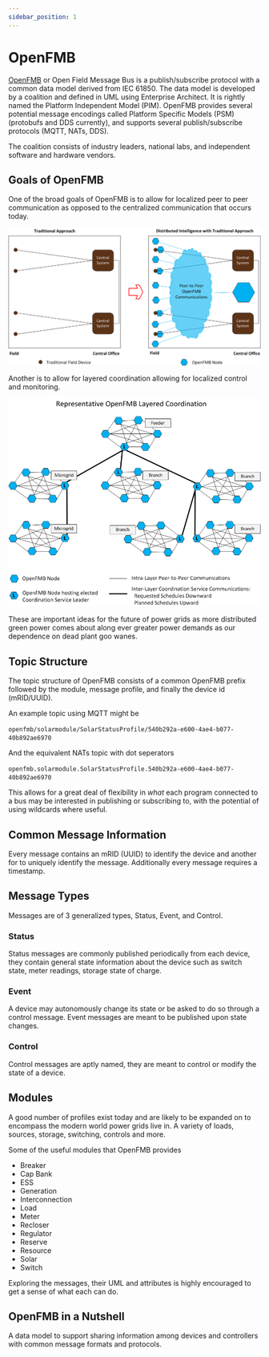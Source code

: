 ```yaml
---
sidebar_position: 1
---
```


# OpenFMB 

[OpenFMB](https://openfmb.io) or Open Field Message Bus is a publish/subscribe
protocol with a common data model derived from IEC 61850. The data model is
developed by a coalition and defined in UML using Enterprise Architect. It is
rightly named the Platform Independent Model (PIM). OpenFMB provides several
potential message encodings called Platform Specific Models (PSM) (protobufs and
DDS currently), and supports several publish/subscribe protocols (MQTT, NATs,
DDS).

The coalition consists of industry leaders, national labs, and independent
software and hardware vendors.


## Goals of OpenFMB

One of the broad goals of OpenFMB is to allow for localized peer to peer communication
as opposed to the centralized communication that occurs today.

![](/img/MoreDataInTheGridThanWeWant-20180414a.png)

Another is to allow for layered coordination allowing for localized control and
monitoring.

![](/img/LayeredCoordination-20180918a.png)

These are important ideas for the future of power grids as more distributed green
power comes about along ever greater power demands as our dependence on dead
plant goo wanes.

## Topic Structure

The topic structure of OpenFMB consists of a common OpenFMB prefix followed
by the module, message profile, and finally the device id (mRID/UUID).

An example topic using MQTT might be

```openfmb/solarmodule/SolarStatusProfile/540b292a-e600-4ae4-b077-40b892ae6970```

And the equivalent NATs topic with dot seperators

```openfmb.solarmodule.SolarStatusProfile.540b292a-e600-4ae4-b077-40b892ae6970```

This allows for a great deal of flexibility in *what* each program connected to a
bus may be interested in publishing or subscribing to, with the potential of
using wildcards where useful.

## Common Message Information

Every message contains an mRID (UUID) to identify the device and another for to 
uniquely identify the message. Additionally every message requires a timestamp.

## Message Types

Messages are of 3 generalized types, Status, Event, and Control.

### Status

Status messages are commonly published periodically from each device, they contain
general state information about the device such as switch state, meter readings,
storage state of charge.

### Event

A device may autonomously change its state or be asked to do so through a control
message. Event messages are meant to be published upon state changes.

### Control

Control messages are aptly named, they are meant to control or modify the state
of a device.

## Modules

A good number of profiles exist today and are likely to be expanded on to
encompass the modern world power grids live in. A variety of loads, sources,
storage, switching, controls and more.

Some of the useful modules that OpenFMB provides

* Breaker
* Cap Bank
* ESS
* Generation 
* Interconnection
* Load
* Meter
* Recloser
* Regulator
* Reserve
* Resource
* Solar
* Switch

Exploring the messages, their UML and attributes is highly encouraged to get a
sense of what each can do.

## OpenFMB in a Nutshell

A data model to support sharing information among devices and controllers with
common message formats and protocols.
